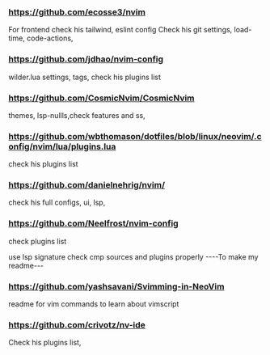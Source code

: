 ### https://github.com/ecosse3/nvim
For frontend check his tailwind, eslint config
Check his git settings, load-time, code-actions,

### https://github.com/jdhao/nvim-config
wilder.lua settings,
tags, check his plugins list

### https://github.com/CosmicNvim/CosmicNvim
themes, lsp-nullls,check features and ss,

### https://github.com/wbthomason/dotfiles/blob/linux/neovim/.config/nvim/lua/plugins.lua
check his plugins list

### https://github.com/danielnehrig/nvim/
check his full configs, ui, lsp,

### https://github.com/Neelfrost/nvim-config
check plugins list




<!-- TODO: -->
use lsp signature
check cmp sources and plugins properly
----To make my readme---

### https://github.com/yashsavani/Svimming-in-NeoVim
readme for vim commands to learn about vimscript

### https://github.com/crivotz/nv-ide
Check his plugins list,


